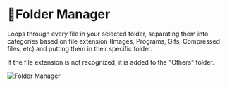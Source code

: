 # 📂Folder Manager
Loops through every file in your selected folder, separating them into categories based on file extension (Images, Programs, Gifs, Compressed files, etc) and putting them in their specific folder.

If the file extension is not recognized, it is added to the "Others" folder.


![Folder Manager](https://github.com/Danton1/Folder-Manager/assets/107024401/27ea34eb-c6f3-400b-ba01-f789cbf5269d)
